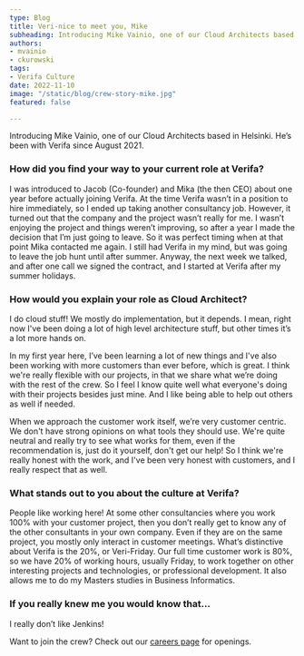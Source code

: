 ```yaml
---
type: Blog
title: Veri-nice to meet you, Mike
subheading: Introducing Mike Vainio, one of our Cloud Architects based in Helsinki.
authors:
- mvainio
- ckurowski
tags:
- Verifa Culture
date: 2022-11-10
image: "/static/blog/crew-story-mike.jpg"
featured: false

---
```


Introducing Mike Vainio, one of our Cloud Architects based in Helsinki. He’s been with Verifa since August 2021.

### How did you find your way to your current role at Verifa?

I was introduced to Jacob (Co-founder) and Mika (the then CEO) about one year before actually joining Verifa. At the time Verifa wasn’t in a position to hire immediately, so I ended up taking another consultancy job. However, it turned out that the company and the project wasn’t really for me. I wasn’t enjoying the project and things weren’t improving, so after a year I made the decision that I’m just going to leave. So it was perfect timing when at that point Mika contacted me again. I still had Verifa in my mind, but was going to leave the job hunt until after summer. Anyway, the next week we talked, and after one call we signed the contract, and I started at Verifa after my summer holidays.

### How would you explain your role as Cloud Architect?

I do cloud stuff! We mostly do implementation, but it depends. I mean, right now I've been doing a lot of high level architecture stuff, but other times it’s a lot more hands on.

In my first year here, I’ve been learning a lot of new things and I've also been working with more customers than ever before, which is great. I think we're really flexible with our projects, in that we share what we’re doing with the rest of the crew. So I feel I know quite well what everyone's doing with their projects besides just mine. And I like being able to help out others as well if needed.

When we approach the customer work itself, we’re very customer centric. We don't have strong opinions on what tools they should use. We're quite neutral and really try to see what works for them, even if the recommendation is, just do it yourself, don't get our help!  So I think we're really honest with the work, and I've been very honest with customers, and I really respect that as well.

### What stands out to you about the culture at Verifa?

People like working here! At some other consultancies where you work 100% with your customer project, then you don’t really get to know any of the other consultants in your own company. Even if they are on the same project, you mostly only interact in customer meetings. What’s distinctive about Verifa is the 20%, or Veri-Friday. Our full time customer work is 80%, so we have 20% of working hours, usually Friday, to work together on other interesting projects and technologies, or professional development. It also allows me to do my Masters studies in Business Informatics.

### If you really knew me you would know that…

I really don’t like Jenkins!

Want to join the crew? Check out our [careers page](https://verifa.io/careers/) for openings.
